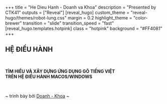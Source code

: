 +++
title = "He Dieu Hanh - Doanh va Khoa"
description = "Presented by CTK41"
outputs = ["Reveal"]
[reveal_hugo]
custom_theme = "reveal-hugo/themes/robot-lung.css"
margin = 0.2
highlight_theme = "color-brewer"
transition = "slide"
transition_speed = "fast"
[reveal_hugo.templates.hotpink]
class = "hotpink"
background = "#FF4081"
+++

## HỆ ĐIỀU HÀNH

<br>

**TÌM HIỂU VÀ XÂY DỰNG ỨNG DỤNG GÕ TIẾNG VIỆT<br>TRÊN HỆ ĐIỀU HÀNH MACOS/WINDOWS**

<br>

~ trình bày bởi [Doanh - Khoa](#) ~